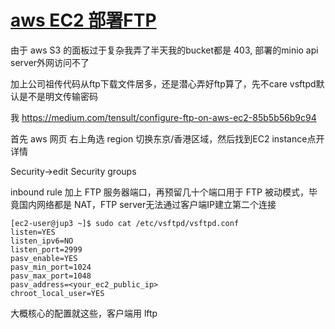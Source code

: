 # [aws EC2 部署FTP](/2024/11/aws_ec2_deploy_vsftpd.md)

由于 aws S3 的面板过于复杂我弄了半天我的bucket都是 403, 部署的minio api server外网访问不了

加上公司祖传代码从ftp下载文件居多，还是潜心弄好ftp算了，先不care vsftpd默认是不是明文传输密码

我 https://medium.com/tensult/configure-ftp-on-aws-ec2-85b5b56b9c94

首先 aws 网页 右上角选 region 切换东京/香港区域，然后找到EC2 instance点开详情

Security->edit Security groups

inbound rule 加上 FTP 服务器端口，再预留几十个端口用于 FTP 被动模式，毕竟国内网络都是 NAT，FTP server无法通过客户端IP建立第二个连接

```
[ec2-user@jup3 ~]$ sudo cat /etc/vsftpd/vsftpd.conf
listen=YES
listen_ipv6=NO
listen_port=2999
pasv_enable=YES
pasv_min_port=1024
pasv_max_port=1048
pasv_address=<your_ec2_public_ip>
chroot_local_user=YES
```

大概核心的配置就这些，客户端用 lftp
